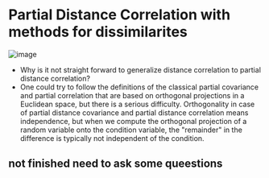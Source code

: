 # Partial Distance Correlation with methods for dissimilarites

![image](https://user-images.githubusercontent.com/89371970/134461785-0cced7ec-413c-495e-aee8-80ba2743667a.png)

- Why is it not straight forward to generalize distance  correlation to partial distance correlation?
 - One could try to follow the definitions of the classical partial covariance and partial correlation that are based on orthogonal projections in a Euclidean space, but there is a serious difficulty. 
 Orthogonality in case of partial distance covariance and partial distance correlation means independence, but when we compute the orthogonal projection of a random variable onto the condition variable, 
 the "remainder" in the difference is typically not independent of  the condition.
 
 ## not finished need to ask some queestions 
